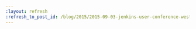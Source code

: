```yaml
---
:layout: refresh
:refresh_to_post_id: /blog/2015/2015-09-03-jenkins-user-conference-west-day-1
---
```


